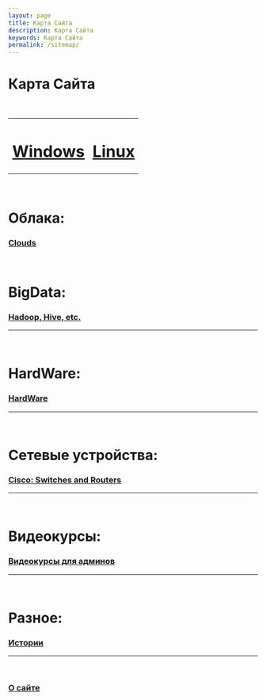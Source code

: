 ```yaml
---
layout: page
title: Карта Сайта
description: Карта Сайта
keywords: Карта Сайта
permalink: /sitemap/
---
```


# Карта Сайта

<br/>

<div align="center">

<table>
    <tr>
        <td><h1><a href="/desktop/windows/">Windows</a></h1></td>
        <td><h1><a href="/desktop/linux/">Linux</a></h1></td>
    </tr>
</table>

</div>

<br/>

# Облака:

### [Clouds](/devops/clouds/)


<br/>

# BigData:

### [Hadoop, Hive, etc.](/bigdata/)

---

<br/>

# HardWare:

### [HardWare](/hardware/)

---

<br/>

# Сетевые устройства:

### [Cisco: Switches and Routers](/devices/cisco/)

---

<br/>

# Видеокурсы:

### [Видеокурсы для админов](/linux/video-courses/)

---

<br/>

# Разное:

### [Истории](/stories/)

---

<br/>

### [О сайте](/about/)
